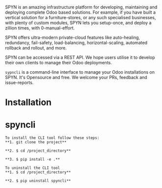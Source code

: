 SPYN is an amazing infrastructure platform for developing, maintaining and deploying complete Odoo based solutions. For example, if you have built a vertical solution for a furniture-stores, or any such specialised businesses, with plenty of custom modules, SPYN lets you setup-once, and deploy a zillion times, with 0-manual-effort.

SPYN offers ultra-modern private-cloud features like auto-healing, redundancy, fail-safety, load-balancing, horizontal-scaling, automated rollback and rollout, and more.

SPYN can be accessed via a REST API. We hope users utilise it to develop their own clients to manage their Odoo deployments.

`sypncli` is a command-line interface to manage your Odoo installations on SPYN.  It's Opensource and free. We welcome your PRs, feedback and issue-reports.

# Installation

spyncli
=========
    To install the CLI tool follow these steps:
	**1. git clone the project**

	**2. $ cd /project_directory**
  
	**3. $ pip install -e .**
    
    To uninstall the CLI tool
	**1. $ cd /project_directory**
  
	**2. $ pip uninstall spyncli**
